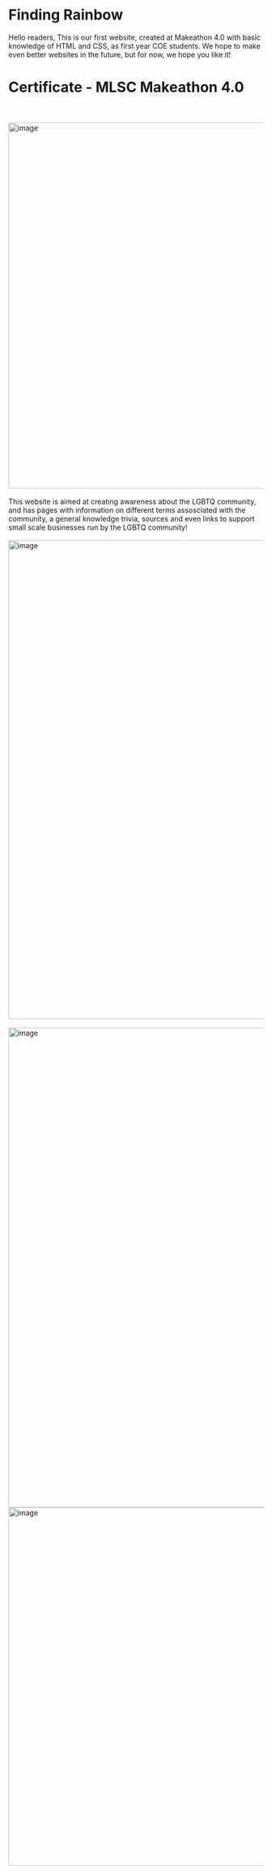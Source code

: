 # Finding Rainbow
Hello readers, This is our first website, created at Makeathon 4.0 with basic knowledge of HTML and CSS, as first year COE students. We hope to make even better websites in the future, but for now, we hope you like it!
# Certificate - MLSC Makeathon 4.0
<br>
<br>
<img width="723" alt="image" src="https://github.com/Selina-Varshney/Makeathon-4.0/assets/99686864/1cd385e7-4867-483d-b31d-a0daa10d659b">
<br>
<br>
This website is aimed at creating awareness about the LGBTQ community, and has pages with information on different terms assosciated with the community, a general knowledge trivia, sources and even links to support small scale businesses run by the LGBTQ community!
<br>
<br>
<img width="946" alt="image" src="https://github.com/Selina-Varshney/Makeathon-4.0/assets/99686864/414a40a6-1b83-446a-b426-f9519d33da29">
<br>
<br>
<img width="948" alt="image" src="https://github.com/Selina-Varshney/Makeathon-4.0/assets/99686864/71d50bf2-976b-4cee-a04b-236b6b326081">
<img width="708" alt="image" src="https://github.com/Selina-Varshney/Makeathon-4.0/assets/99686864/c866dc1d-23c2-45a8-8fb9-93a392c87491">


